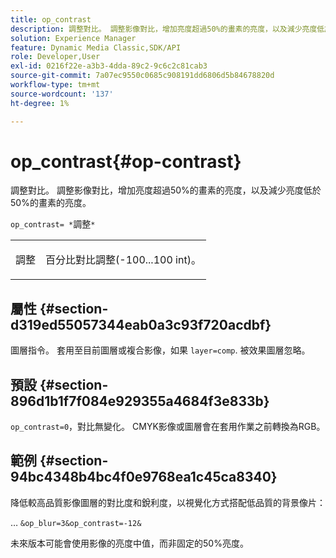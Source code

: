 ```yaml
---
title: op_contrast
description: 調整對比。 調整影像對比，增加亮度超過50%的畫素的亮度，以及減少亮度低於50%的畫素的亮度。
solution: Experience Manager
feature: Dynamic Media Classic,SDK/API
role: Developer,User
exl-id: 0216f22e-a3b3-4dda-89c2-9c6c2c81cab3
source-git-commit: 7a07ec9550c0685c908191dd6806d5b84678820d
workflow-type: tm+mt
source-wordcount: '137'
ht-degree: 1%

---
```


# op_contrast{#op-contrast}

調整對比。 調整影像對比，增加亮度超過50%的畫素的亮度，以及減少亮度低於50%的畫素的亮度。

`op_contrast= *`調整`*`

<table id="simpletable_8246802C74424A68A7A2EA5B50A89D42"> 
 <tr class="strow"> 
  <td class="stentry"> <p><span class="varname"> 調整</span> </p> </td> 
  <td class="stentry"> <p>百分比對比調整(-100...100 int)。 </p></td> 
 </tr> 
</table>

## 屬性 {#section-d319ed55057344eab0a3c93f720acdbf}

圖層指令。 套用至目前圖層或複合影像，如果 `layer=comp`. 被效果圖層忽略。

## 預設 {#section-896d1b1f7f084e929355a4684f3e833b}

`op_contrast=0`，對比無變化。 CMYK影像或圖層會在套用作業之前轉換為RGB。

## 範例 {#section-94bc4348b4bc4f0e9768ea1c45ca8340}

降低較高品質影像圖層的對比度和銳利度，以視覺化方式搭配低品質的背景像片：

… `&op_blur=3&op_contrast=-12&`

未來版本可能會使用影像的亮度中值，而非固定的50%亮度。
